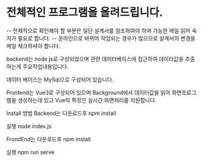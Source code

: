 # 전체적인 프로그램을 올려드립니다.
-- 전체적으로 확인해야 할 부분은 일단 설계서를 참조하여야 하며 가능한 매일 읽어 숙지가 필요로 합니다.
-- 온라인으로 바뀌어 작업되는 경우가 많으므로 설계서의 변경을 매일 체크하셔야 합니다.

backend는 node js로 구성되었으며 
관련 데이터베이스에 접근하여 데이터값을 추출하는게 주요작업내용입니다.

데이터 베이스는 MySql으로 구성되어 있습니다.

Frontend는 Vue3로 구성되어 있으며 Background에서 데이터값을 읽어 화면프로그램을 생성하는데 있고 Vue의 특징인 실시간 화면처리를 지원합니다.

Install 방법
Backend는 
다운로드후 
npm install

실행
node index.js

FrondEnd는 
다운로드후
npm install

실행
npm run serve
